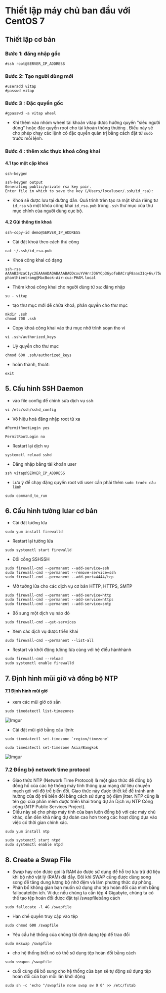 # Thiết lập máy chủ ban đầu với CentOS 7

## Thiết lập cơ bản
### Bước 1: đăng nhập gốc
```
#ssh root@SERVER_IP_ADDRESS
```
### Bước 2: Tạo người dùng mới
```
#useradd vitap
#passwd vitap
```
### Bước 3 : Đặc quyền gốc
```
#gpasswd -a vitap wheel
````
- Khi thêm vào nhóm wheel tài khoản vitap được hưởng  quyền "siêu người dùng" hoặc đặc quyền root cho tài khoản thông thường . Điều này sẽ cho phép chạy các lệnh có đặc quyền quản trị bằng cách đặt từ `sudo` trước mỗi lệnh.

### Bước 4 : thêm xác thực khoá công khai
#### 4.1 tạo một cặp khoá

```
ssh-keygen
```

```
ssh-keygen output
Generating public/private rsa key pair.
Enter file in which to save the key (/Users/localuser/.ssh/id_rsa):
```
- Khoá sẽ được lưu tại đường dẫn. Quá trình trên tạo ra một khóa riêng tư `id_rsa` và một khóa công khai `id_rsa.pub` trong `.ssh` thư mục của thư mục chính của người dùng cục bộ. 
#### 4.2 Gửi thông tin khoá
```
ssh-copy-id demo@SERVER_IP_ADDRESS
```
- Cài đặt khoá theo cách thủ công
```
cat ~/.ssh/id_rsa.pub 
```
  - Khoá công khai có dạng
```
ssh-rsa AAAAB3NzaC1yc2EAAAADAQABAAABAQDcxuYVHrrJO6YCp3GyofoBACrqF8aas31q+6v/75w5psvqlbpg2BlPTV2X7yhuT0DBaru5A9KaOcAG1CkvizPaVCeBPhEwXnyXHrghRd7XvaphT1uhbLtJoGsRia1tB5iD76/yXcLrwbFkBk1/hvN8WyNU56nwZO/oCuZaS964eW0A+ZtTEiOoTGqtNJP1UPpiQ8Ji7eAlZj9K9z3MGLICBXyCqtNKbON021z+95DshtDMKKa+b1Tp5WxYkDzhlHezabUFG9Rpv1OaOlw8puUOxWNakSy8xVfrBU8jKnuKFo+LXKHUdoCNv5K+U/Uz3hd9bGePtj/+VjaLr9PX01AJ phamthientrang@MacBook-Air-cua-PHAM.local

```
- Thêm khoá công khai cho người dùng từ xa: đăng nhập
```
su - vitap
```
- tạo thư mục mới để chứa khoá, phân quyền cho thư mục
```
mkdir .ssh
chmod 700 .ssh
```

- Copy khoá công khai vào thư mục nhờ trình soạn tho vi
```
vi .ssh/authorized_keys
```
- Uỷ quyền cho thư mục
```
chmod 600 .ssh/authorized_keys
```
- hoàn thành, thoát:
```
exit
```

## 5. Cấu hình SSH Daemon

- vào file config để chỉnh sửa dịch vụ ssh
```
vi /etc/ssh/sshd_config
```
- Vô hiệu hoá đăng nhập root từ xa
```
#PermitRootLogin yes
```
```
PermitRootLogin no
```
- Restart lại dịch vụ
```
systemctl reload sshd
```
- Đăng nhập bằng tài khoản user 
```
ssh vitap@SERVER_IP_ADDRESS
```
- Lưu ý để chạy đặng quyền root với user cần phải thêm `sudo trước câu lênh`
```
sudo command_to_run
```
## 6. Cấu hình tường lưar cơ bản
- Cài đặt tường lửa
```
sudo yum install firewalld
```
- Restart lại tường lửa
```
sudo systemctl start firewalld
```
- Đổi cổng SSHSSH
```
sudo firewall-cmd --permanent --add-service=ssh
sudo firewall-cmd --permanent --remove-service=ssh
sudo firewall-cmd --permanent --add-port=4444/tcp
```
- Mở tường lửa cho các dịch vụ cơ bản HTTP, HTTPS, SMTP
```
sudo firewall-cmd --permanent --add-service=http
sudo firewall-cmd --permanent --add-service=https
sudo firewall-cmd --permanent --add-service=smtp
```
- Bổ sung một dịch vụ nào đó
```
sudo firewall-cmd --get-services
```
- Xem các dịch vụ được triển khai
```
sudo firewall-cmd --permanent --list-all
```
- Restart và khởi động tường lửa cùng với hệ điểu hànhhành
```
sudo firewall-cmd --reload
sudo systemctl enable firewalld
```
## 7. Định hình mũi giờ và đồng bộ NTP
#### 7.1 Định hình mũi giờ
- xem các mũi giờ có sẵn
```
sudo timedatectl list-timezones
```

![Imgur](https://i.imgur.com/FnCoVV3.png)

- Cài đặt mũi giờ bằng câu lệnh:
```
sudo timedatectl set-timezone `region/timezone`
```
```
sudo timedatectl set-timezone Asia/Bangkok
```

![Imgur](https://i.imgur.com/rEwmFzY.png)

### 7.2 Đồng bộ network time protocol
- Giao thức NTP (Network Time Protocol) là một giao thức để đồng bộ đồng hồ của các hệ thống máy tính thông qua mạng dữ liệu chuyển mạch gói với độ trễ biến đổi. Giao thức này được thiết kế để tránh ảnh hưởng của độ trễ biến đổi bằng cách sử dụng bộ đệm jitter. NTP cũng là tên gọi của phần mềm được triển khai trong dự án Dịch vụ NTP Công cộng (NTP Public Services Project).
-  Điều này sẽ cho phép máy tính của bạn luôn đồng bộ với các máy chủ khác, dẫn đến khả năng dự đoán cao hơn trong các hoạt động dựa vào việc có thời gian chính xác.
```
sudo yum install ntp
```
```
sudo systemctl start ntpd
sudo systemctl enable ntpd
```
## 8. Create a Swap File
- Swap hay còn được gọi là RAM ảo được sử dụng để hỗ trợ lưu trữ dữ liệu khi bộ nhớ vật lý (RAM) đã đầy. Đôi khi SWAP cũng được dùng song song để tăng dung lượng bộ nhớ đệm và làm phương thức dự phòng.
- Phân bổ không gian bạn muốn sử dụng cho tệp hoán đổi của mình bằng fallocatetiện ích. Ví dụ: nếu chúng ta cần tệp 4 Gigabyte, chúng ta có thể tạo tệp hoán đổi được đặt tại /swapfilebằng cách 
```
sudo fallocate -l 4G /swapfile
```
- Hạn chế quyền truy cập vào tệp
```
sudo chmod 600 /swapfile
```
- Yêu cầu hệ thống của chúng tôi định dạng tệp để trao đổi
```
sudo mkswap /swapfile
```
- cho hệ thống biết nó có thể sử dụng tệp hoán đổi bằng cách
```
sudo swapon /swapfile
```
- cuối cùng để bổ sung cho hệ thống của bạn sẽ tự động sử dụng tệp hoán đổi của bạn mỗi lần khởi động
```
sudo sh -c 'echo "/swapfile none swap sw 0 0" >> /etc/fstab
```